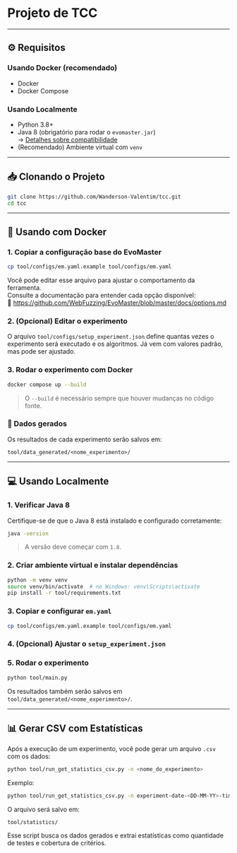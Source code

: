 # Projeto de TCC

---

## ⚙️ Requisitos

### Usando Docker (recomendado)

- Docker
- Docker Compose

### Usando Localmente

- Python 3.8+
- Java 8 (obrigatório para rodar o `evomaster.jar`)  
  → [Detalhes sobre compatibilidade](https://github.com/WebFuzzing/EvoMaster/blob/master/docs/jdks.md)
- (Recomendado) Ambiente virtual com `venv`

---

## 📥 Clonando o Projeto

```bash
git clone https://github.com/Wanderson-Valentim/tcc.git
cd tcc
```

---

## 🐳 Usando com Docker

### 1. Copiar a configuração base do EvoMaster

```bash
cp tool/configs/em.yaml.example tool/configs/em.yaml
```

Você pode editar esse arquivo para ajustar o comportamento da ferramenta.  
Consulte a documentação para entender cada opção disponível:  
🔗 https://github.com/WebFuzzing/EvoMaster/blob/master/docs/options.md

### 2. (Opcional) Editar o experimento

O arquivo `tool/configs/setup_experiment.json` define quantas vezes o experimento será executado e os algoritmos. Já vem com valores padrão, mas pode ser ajustado.

### 3. Rodar o experimento com Docker

```bash
docker compose up --build
```

> O `--build` é necessário sempre que houver mudanças no código fonte.

### 📁 Dados gerados

Os resultados de cada experimento serão salvos em:

```
tool/data_generated/<nome_experimento>/
```

---

## 💻 Usando Localmente

### 1. Verificar Java 8

Certifique-se de que o Java 8 está instalado e configurado corretamente:

```bash
java -version
```

> A versão deve começar com `1.8`.

### 2. Criar ambiente virtual e instalar dependências

```bash
python -m venv venv
source venv/bin/activate  # no Windows: venv\Scripts\activate
pip install -r tool/requirements.txt
```

### 3. Copiar e configurar `em.yaml`

```bash
cp tool/configs/em.yaml.example tool/configs/em.yaml
```


### 4. (Opcional) Ajustar o `setup_experiment.json`


### 5. Rodar o experimento

```bash
python tool/main.py
```

Os resultados também serão salvos em `tool/data_generated/<nome_experimento>/`.

---

## 📊 Gerar CSV com Estatísticas

Após a execução de um experimento, você pode gerar um arquivo `.csv` com os dados:

```bash
python tool/run_get_statistics_csv.py -n <nome_do_experimento>
```

Exemplo:

```bash
python tool/run_get_statistics_csv.py -n experiment-date-<DD-MM-YY>-time-<HH-MM-SS-mmm>
```

O arquivo será salvo em:

```
tool/statistics/
```

Esse script busca os dados gerados e extrai estatísticas como quantidade de testes e cobertura de critérios.
